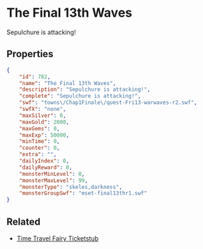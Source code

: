 # The Final 13th Waves

Sepulchure is attacking!

## Properties

```json
{
    "id": 782,
    "name": "The Final 13th Waves",
    "description": "Sepulchure is attacking!",
    "complete": "Sepulchure is attacking!",
    "swf": "towns\/Chap1Finale\/quest-Fri13-warwaves-r2.swf",
    "swfX": "none",
    "maxSilver": 0,
    "maxGold": 2000,
    "maxGems": 0,
    "maxExp": 50000,
    "minTime": 0,
    "counter": 0,
    "extra": "",
    "dailyIndex": 0,
    "dailyReward": 0,
    "monsterMinLevel": 0,
    "monsterMaxLevel": 99,
    "monsterType": "skeles,darkness",
    "monsterGroupSwf": "mset-final13thr1.swf"
}
```

## Related

- [Time Travel Fairy Ticketstub](../items/3375-time-travel-fairy-ticketstub.md)

